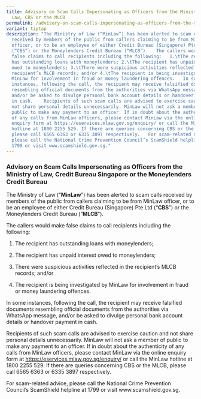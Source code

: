 ```yaml
---
title: Advisory on Scam Calls Impersonating as Officers from the Ministry of
  Law, CBS or the MLCB
permalink: /advisory-on-scam-calls-impersonating-as-officers-from-the-ministry-of-law-cbs-or-the-mlcb/
variant: tiptap
description: "The Ministry of Law (“MinLaw”) has been alerted to scam calls
  received by members of the public from callers claiming to be from MinLaw
  officer, or to be an employee of either Credit Bureau (Singapore) Pte Ltd
  (“CBS”) or the Moneylenders Credit Bureau (“MLCB”).   The callers would make
  false claims to call recipients including the following:   1.\tThe recipient
  has outstanding loans with moneylenders; 2.\tThe recipient has unpaid interest
  owed to moneylenders; 3.\tThere were suspicious activities reflected in the
  recipient’s MLCB records; and/or 4.\tThe recipient is being investigated by
  MinLaw for involvement in fraud or money laundering offences.   In some
  instances, following the call, the recipient may receive falsified documents
  resembling official documents from the authorities via WhatsApp message,
  and/or be asked to divulge personal bank account details or handover payment
  in cash.    Recipients of such scam calls are advised to exercise caution and
  not share personal details unnecessarily. MinLaw will not ask a member of
  public to make any payment to an officer. If in doubt about the authenticity
  of any calls from MinLaw officers, please contact MinLaw via the online
  enquiry form at https://eservices.mlaw.gov.sg/enquiry/ or call the MinLaw
  hotline at 1800 2255 529. If there are queries concerning CBS or the MLCB,
  please call 6565 6363 or 6335 3897 respectively.   For scam-related advice,
  please call the National Crime Prevention Council’s ScamShield helpline at
  1799 or visit www.scamshield.gov.sg."
---
```

<h3><strong>Advisory on Scam Calls Impersonating as Officers from the Ministry of Law, Credit Bureau Singapore or the Moneylenders Credit Bureau</strong></h3>
<p></p>
<p>The Ministry of Law (“<strong>MinLaw</strong>”) has been alerted to scam
calls received by members of the public from callers claiming to be from
MinLaw officer, or to be an employee of either Credit Bureau (Singapore)
Pte Ltd (“<strong>CBS</strong>”) or the Moneylenders Credit Bureau (“<strong>MLCB</strong>”).</p>
<p></p>
<p>The callers would make false claims to call recipients including the following:</p>
<p></p>
<ol data-tight="true" class="tight">
<li>
<p>The recipient has outstanding loans with moneylenders;</p>
</li>
<li>
<p>The recipient has unpaid interest owed to moneylenders;</p>
</li>
<li>
<p>There were suspicious activities reflected in the recipient’s MLCB records;
and/or</p>
</li>
<li>
<p>The recipient is being investigated by MinLaw for involvement in fraud
or money laundering offences.</p>
</li>
</ol>
<p></p>
<p>In some instances, following the call, the recipient may receive falsified
documents resembling official documents from the authorities via WhatsApp
message, and/or be asked to divulge personal bank account details or handover
payment in cash.</p>
<p></p>
<p>Recipients of such scam calls are advised to exercise caution and not
share personal details unnecessarily. MinLaw will not ask a member of public
to make any payment to an officer. If in doubt about the authenticity of
any calls from MinLaw officers, please contact MinLaw via the online enquiry
form at <a href="https://eservices.mlaw.gov.sg/enquiry/" rel="noopener noreferrer nofollow" target="_blank">https://eservices.mlaw.gov.sg/enquiry/</a> or
call the MinLaw hotline at 1800 2255 529. If there are queries concerning
CBS or the MLCB, please call 6565 6363 or 6335 3897 respectively.</p>
<p></p>
<p>For scam-related advice, please call the National Crime Prevention Council’s
ScamShield helpline at 1799 or visit <a rel="noopener noreferrer nofollow" target="_blank">www.scamshield.gov.sg</a>.</p>